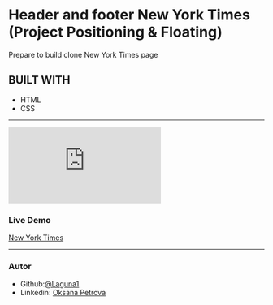 # Header and footer New York Times (Project Positioning & Floating)

Prepare to build clone New York Times page
## BUILT WITH
*  HTML
*  CSS
***
 ![Example](https://www.nytimes.com/2014/03/18/science/space/detection-of-waves-in-space-buttresses-landmark-theory-of-big-bang.html?_r=0)

### Live Demo  

 [New York Times](https://laguna1.github.io/Template-NYT/)
***


### Autor
 
 - Github:[@Laguna1](https://github.com/Laguna1)
 - Linkedin: [Oksana Petrova](https://www.linkedin.com/in/oksana-petrova-005bb0145/)